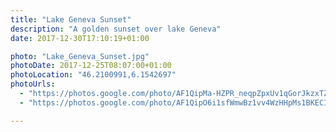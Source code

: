```yaml
---
title: "Lake Geneva Sunset"
description: "A golden sunset over lake Geneva"
date: 2017-12-30T17:10:19+01:00

photo: "Lake_Geneva_Sunset.jpg"
photoDate: 2017-12-25T08:07:00+01:00
photoLocation: "46.2100991,6.1542697"
photoUrls:
  - "https://photos.google.com/photo/AF1QipMa-HZPR_neqpZpxUv1qGorJkzxTZxMWHrZxbSr"
  - "https://photos.google.com/photo/AF1QipO6i1sfWmwBz1vv4WzHHpMs1BKECIHMhhKdOZDV"

---
```

